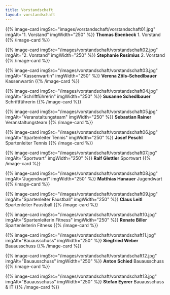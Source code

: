```yaml
---
title: Vorstandschaft
layout: vorstandschaft
---
```


{{% image-card imgSrc="images/vorstandschaft/vorstandschaft01.jpg" imgAlt="1. Vorstand" imgWidth="250" %}}
**Thomas Ebenbeck**
1.&nbsp;Vorstand
{{% /image-card %}}

{{% image-card imgSrc="/images/vorstandschaft/vorstandschaft02.jpg" imgAlt="2. Vorstand" imgWidth="250" %}}
**Stephanie Resimius**
2.&nbsp;Vorstand
{{% /image-card %}}

{{% image-card imgSrc="/images/vorstandschaft/vorstandschaft03.jpg" imgAlt="Kassenwartin" imgWidth="250" %}}
**Verena Zöls-Schedlbauer**
Kassenwartin
{{% /image-card %}}

{{% image-card imgSrc="/images/vorstandschaft/vorstandschaft04.jpg" imgAlt="Schriftführerin" imgWidth="250" %}}
**Susanne Schedlbauer**
Schriftführerin
{{% /image-card %}}

{{% image-card imgSrc="/images/vorstandschaft/vorstandschaft05.jpg" imgAlt="Veranstaltungsteam" imgWidth="250" %}}
**Sebastian Rainer**
Veranstaltungsteam
{{% /image-card %}}

{{% image-card imgSrc="/images/vorstandschaft/vorstandschaft06.jpg" imgAlt="Spartenleiter Tennis" imgWidth="250" %}}
**Josef Peschl**
Spartenleiter Tennis
{{% /image-card %}}

{{% image-card imgSrc="/images/vorstandschaft/vorstandschaft07.jpg" imgAlt="Sportwart" imgWidth="250" %}}
**Ralf Glettler**
Sportwart
{{% /image-card %}}

{{% image-card imgSrc="/images/vorstandschaft/vorstandschaft08.jpg" imgAlt="Jugendwart" imgWidth="250" %}}
**Matthias Hanauer**
Jugendwart
{{% /image-card %}}

{{% image-card imgSrc="/images/vorstandschaft/vorstandschaft09.jpg" imgAlt="Spartenleiter Faustball" imgWidth="250" %}}
**Claus Leitl**
Spartenleiter Faustball
{{% /image-card %}}

{{% image-card imgSrc="/images/vorstandschaft/vorstandschaft10.jpg" imgAlt="Spartenleiterin Fitness" imgWidth="250" %}}
**Renate Biller**
Spartenleiterin Fitness
{{% /image-card %}}

{{% image-card imgSrc="/images/vorstandschaft/vorstandschaft11.jpg" imgAlt="Bauausschuss" imgWidth="250" %}}
**Siegfried Weber**
Bauausschuss
{{% /image-card %}}

{{% image-card imgSrc="/images/vorstandschaft/vorstandschaft12.jpg" imgAlt="Bauausschuss" imgWidth="250" %}}
**Anton Schied**
Bauausschuss
{{% /image-card %}}

{{% image-card imgSrc="/images/vorstandschaft/vorstandschaft13.jpg" imgAlt="Bauausschuss" imgWidth="250" %}}
**Stefan Eyerer**
Bauausschuss & IT
{{% /image-card %}}
